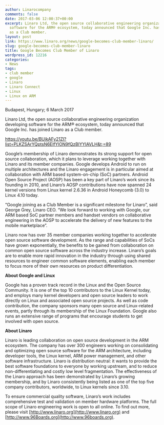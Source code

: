 ```yaml
---
author: Linarocompany
comments: false
date: 2017-03-06 12:00:37+00:00
excerpt: Linaro Ltd, the open source collaborative engineering organization developing
  software for the ARM® ecosystem, today announced that Google Inc. has joined Linaro
  as a Club member.
layout: post
link: https://www.linaro.org/news/google-becomes-club-member-linaro/
slug: google-becomes-club-member-linaro
title: Google Becomes Club Member of Linaro
wordpress_id: 12216
categories:
- News
tags:
- club member
- google
- Linaro
- Linaro Connect
- Linux
- Linux on ARM
---
```


Budapest, Hungary; 6 March 2017

Linaro Ltd, the open source collaborative engineering organization developing software for the ARM® ecosystem, today announced that Google Inc. has joined Linaro as a Club member.

https://youtu.be/BUikAFy21ZI?list=PLKZSArYQptsN6EIfYlON9fQzBIYYIAVLH&t;=89

Google’s membership of Linaro demonstrates its strong support for open source collaboration, which it plans to leverage working together with Linaro and its member companies. Google develops Android to run on multiple architectures and the Linaro engagement is in particular aimed at collaboration with ARM based system-on-chip (SoC) partners. Android Open Source Project (AOSP) has been a key part of Linaro’s work since its founding in 2010, and Linaro’s AOSP contributions have now spanned 24 kernel versions from Linux kernel 2.6.36 in Android Honeycomb (3.0) to Linux 4.10 today.

“Google joining as a Club Member is a significant milestone for Linaro”, said George Grey, Linaro CEO. “We look forward to working with Google, our ARM based SoC partner members and handset vendors on collaborative engineering in the AOSP to accelerate the delivery of new features to the mobile marketplace”.

Linaro now has over 35 member companies working together to accelerate open source software development. As the range and capabilities of SoCs have grown exponentially, the benefits to be gained from collaboration on common open source software across the industry increase. Linaro’s goals are to enable more rapid innovation in the industry through using shared resources to engineer common software elements, enabling each member to focus more of their own resources on product differentiation.

**About Google and Linux**

Google has a proven track record in the Linux and the Open Source Community. It is one of the top 10 contributors to the Linux Kernel today, and employs many kernel developers and open source leaders to work directly on Linux and associated open source projects. As well as code contribution, the company sponsors many open source and Linux-related events, partly through its membership of the Linux Foundation. Google also runs an extensive range of programs that encourage students to get involved with open source.

**About Linaro**

Linaro is leading collaboration on open source development in the ARM ecosystem. The company has over 300 engineers working on consolidating and optimizing open source software for the ARM architecture, including developer tools, the Linux kernel, ARM power management, and other software infrastructure. Linaro is distribution neutral: it wants to provide the best software foundations to everyone by working upstream, and to reduce non-differentiating and costly low level fragmentation. The effectiveness of the Linaro approach has been demonstrated by Linaro’s growing membership, and by Linaro consistently being listed as one of the top five company contributors, worldwide, to Linux kernels since 3.10.

To ensure commercial quality software, Linaro’s work includes comprehensive test and validation on member hardware platforms. The full scope of Linaro engineering work is open to all online. To find out more, please visit [http://www.linaro.org](http://www.linaro.org) and [http://www.96Boards.org](http://www.96boards.org).
